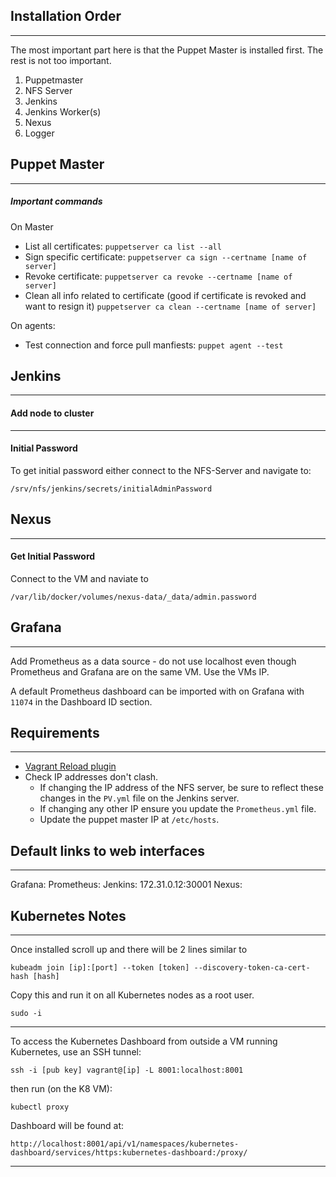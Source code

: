 ## Installation Order

---

The most important part here is that the Puppet Master is installed first. The rest is not too important.

1. Puppetmaster
2. NFS Server
3. Jenkins
4. Jenkins Worker(s)
5. Nexus
6. Logger

## Puppet Master

---

##### Important commands

On Master

- List all certificates: `puppetserver ca list --all`
- Sign specific certificate: `puppetserver ca sign --certname [name of server]`
- Revoke certificate: `puppetserver ca revoke --certname [name of server]`
- Clean all info related to certificate (good if certificate is revoked and want to resign it) `puppetserver ca clean --certname [name of server]`

On agents:

- Test connection and force pull manfiests: `puppet agent --test`

## Jenkins

---

#### Add node to cluster

---

#### Initial Password

To get initial password either connect to the NFS-Server and navigate to:

```
/srv/nfs/jenkins/secrets/initialAdminPassword
```

## Nexus

---

#### Get Initial Password

Connect to the VM and naviate to

```
/var/lib/docker/volumes/nexus-data/_data/admin.password
```

## Grafana

---

Add Prometheus as a data source - do not use localhost even though Prometheus and Grafana are on the same VM. Use the VMs IP.

A default Prometheus dashboard can be imported with
on Grafana with `11074` in the Dashboard ID section.

## Requirements

---

- [Vagrant Reload plugin](https://github.com/aidanns/vagrant-reload)
- Check IP addresses don't clash.
  - If changing the IP address of the NFS server, be sure to reflect these changes in the `PV.yml` file on the Jenkins server.
  - If changing any other IP ensure you update the `Prometheus.yml` file.
  - Update the puppet master IP at `/etc/hosts`.

## Default links to web interfaces

---

Grafana:
Prometheus:
Jenkins: 172.31.0.12:30001
Nexus:

## Kubernetes Notes

---

Once installed scroll up and there will be 2 lines similar to

```
kubeadm join [ip]:[port] --token [token] --discovery-token-ca-cert-hash [hash]
```

Copy this and run it on all Kubernetes nodes as a root user.

```
sudo -i
```

---

To access the Kubernetes Dashboard from outside a VM running Kubernetes, use an SSH tunnel:

```
ssh -i [pub key] vagrant@[ip] -L 8001:localhost:8001
```

then run (on the K8 VM):

```
kubectl proxy
```

Dashboard will be found at:

```
http://localhost:8001/api/v1/namespaces/kubernetes-dashboard/services/https:kubernetes-dashboard:/proxy/
```

---
